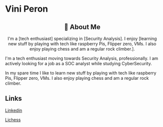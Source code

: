 # Vini Peron

<div align="center">
    <h2>🚀 About Me</h2>
    <p>I'm a [tech enthusiast] specializing in [Security Analysis]. I enjoy [learning new stuff by playing with tech like raspberry Pis, Flipper zero, VMs. I also enjoy playing chess
and am a regular rock climber.].</p>
</div>



I'm a tech enthusiast moving towards Security Analysis, professionally. I am actively looking for a job as a SOC analyst while studying CyberSecurity.

In my spare time I like to learn new stuff by playing with tech like raspberry Pis, Flipper zero, VMs. I also enjoy playing chess
and am a regular rock climber.

## Links

[Linkedin](www.linkedin.com/in/vinicius-p-9a9197270)

[Lichess](https://lichess.org/@/Vknee)
